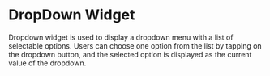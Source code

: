 # DropDown Widget

Dropdown widget is used to display a dropdown menu with a list of selectable options. Users can choose one option from the list by tapping on the dropdown button, and the selected option is displayed as the current value of the dropdown.